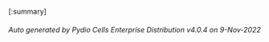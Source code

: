 








[:summary]

###### Auto generated by Pydio Cells Enterprise Distribution v4.0.4 on 9-Nov-2022
